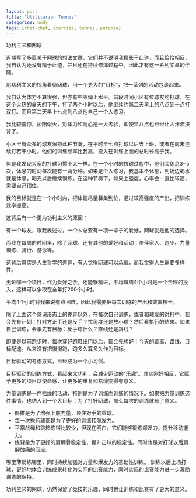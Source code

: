 ```yaml
---
layout: post
title: "Utilitarian Tennis"
categories: body
tags: [chit-chat, exercise, tennis, purpose]
---
```


功利主义和网球

近期写了多篇关于网球的想法文章，它们并不说明我擅长于此道，而且恰恰相反，我自认为还没有精于此道，并且还在持续修炼过程中，因此才有这一系列文章的伴随。

用功利主义的视角看待网球，用一个更大的“目标”，把一系列的活动包裹起来。

我自认为体力不算很强，但亦有中等偏上水平。前段时间小区有位球友约打球，在这个火热的夏天的下午，打了两个小时以后，他继续约第二天早上的八点到十点打双打。而且第二天早上七点到八点他自己一个人练习。

我比较震惊，骄阳似火，对体力和耐心是一大考验，即使早八点也已经让人汗流浃背了。

小区里有众多的球友保持此种节奏，在平时早七点打球以后去上班，或者在周末连续打若干小时。他们的训练频率比我高，投入在训练上面的总时长高于我。

但是我发现大家的打球习惯不太一样。在一个小时的拉球过程中，他们会休息3~5次，休息的时间每次能有一两分钟。如果是个人练习，我基本不休息，到场边喝水就是休息，喝完以后继续训练。在这种节奏下，如果上强度，心率会一直比较高，需要自己顶住。

我的目标就是在一个小时内，把体能尽量募集到位，通过较高强度的产出，把训练效率提高。

这背后有一个更为功利主义的原因：

有一个球友，跟我表述过，一个人总要有一项一辈子的爱好，网球就是他的选择。

而我在每周的时间里，除了网球，还有其他的爱好和活动：陪伴家人、跑步、力量训练、骑行、游泳等。

这背后其实是人生哲学的差异，有人觉得网球可以承载，而我觉得人生需要多样性。

无论哪一个项目，作为爱好之余，还能够精进，平均每周4个小时是一个合理的投入，这样可以争取在全年打200个小时。

平均4个小时对我来说有点困难，因此我需要把每次训练的产出和效率榨干。

除了上面这个意识形态上的差异以外，在每次自己训练，或者和球友的对打中，我会先有计划：打对方正手还是反手？拉角度还是放小球？然后看执行的结果。如果自己训练，会事先有目标：反手练什么？直线还是斜线？

即使是以前跑步时，每次穿好跑鞋出门以后，都会先想好：今天的距离、路线、目标配速。从来没有把慢慢跑，跑多久算多久作为目标。

目标驱动的考虑方式，已经成为一个小习惯。

目标驱动的训练方式，看起来太功利，会减少运动的“乐趣”。其实刚好相反，它赋予更多的项目以使命感，让更多的重复和枯燥变得有意义。

力量训练是一件枯燥的活动，特别是为了训练而训练的情况下。如果把力量训练这件事情，也纳入到一个大目标：为了打好网球，那么每次的训练就有了意义。

* 卧推是为了增强上肢力量，顶住对手的重球。
* 每一次抛药球都是为了更好的训练转髋发力。
* 平常战绳和跳箱练得比较少，但现在明白，它们能够锻炼爆发力，提升移动能力。
* 练背是为了更好的肩胛骨稳定性，提升击球的稳定性。同时也是对打球以后肩胛酸痛的回应。

哪里薄弱练哪里，同时持续加强对力量和爆发力的基础性训练。
训练以后上场打球，更好地体会训练成果转化为实际的比赛能力，同时实际的比赛能力进一步激励训练的保持。

功利主义的网球，仍然保留了竞技的乐趣，同时也让训练和比赛有了更大的意义。
